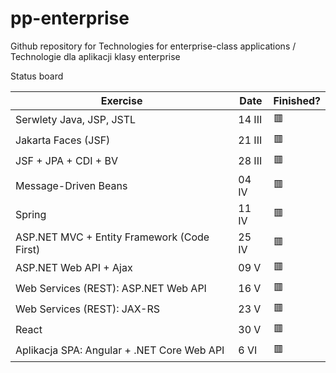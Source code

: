 # pp-enterprise
Github repository for Technologies for enterprise-class applications / Technologie dla aplikacji klasy enterprise


Status board

| Exercise | Date | Finished?  |
|---|---|---|
| Serwlety Java, JSP, JSTL  | 14 III  | 🟥  |
| Jakarta Faces (JSF)  | 21 III  | 🟥  |
| JSF + JPA + CDI + BV  | 28 III  | 🟥  |
| Message-Driven Beans | 04 IV  | 🟥  |
| Spring | 11 IV  | 🟥  |
| ASP.NET MVC + Entity Framework (Code First) | 25 IV  | 🟥  |
| ASP.NET Web API + Ajax | 09 V  | 🟥  |
| Web Services (REST): ASP.NET Web API | 16 V  | 🟥  |
| Web Services (REST): JAX-RS | 23 V  | 🟥  |
| React | 30 V  | 🟥  |
| Aplikacja SPA: Angular + .NET Core Web API| 6 VI  | 🟥  |
